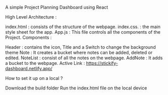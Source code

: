 A simple Project Planning Dashboard using React

High Level Architecture :

index.html : consists of the structure of the webpage.
index.css. : the main style sheet for the app.
App.js : This file controls all the components of the Project.
Components :

Header : contains the icon, Title and a Switch to change the background theme
Note : It creates a bucket where notes can be added, deleted or edited.
NoteList : consist of all the notes on the webpage.
AddNote : It adds a bucket to the webpage.
Active Link : https://stickify-dashboard.netlify.app/

How to set it up on a local ?

Download the build folder
Run the index.html file on the local device